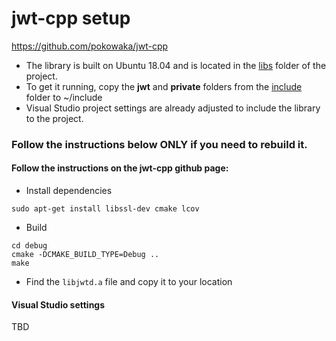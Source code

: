 # jwt-cpp setup

https://github.com/pokowaka/jwt-cpp

* The library is built on Ubuntu 18.04 and is located in the [libs](src/WebAPI/PartyOrganizer.WebAPI/libs) folder of the project.
* To get it running, copy the **jwt** and **private** folders from the [include](src/WebAPI/PartyOrganizer.WebAPI/include) folder to ~/include
* Visual Studio project settings are already adjusted to include the library to the project.

### Follow the instructions below **ONLY** if you need to rebuild it.
#### Follow the instructions on the jwt-cpp github page:

* Install dependencies

``` sudo apt-get install libssl-dev cmake lcov ```

* Build

``` mkdir debug
cd debug
cmake -DCMAKE_BUILD_TYPE=Debug ..
make 
```

* Find the ```libjwtd.a``` file and copy it to your location

#### Visual Studio settings
TBD
